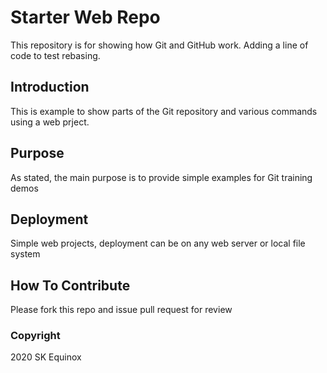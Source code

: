# Starter Web Repo

This repository is for showing how Git and GitHub work. Adding a line of code to test rebasing.

## Introduction

This is example to show parts of the Git repository and various commands using a web prject.

## Purpose

As stated, the main purpose is to provide simple examples for Git training demos

## Deployment

Simple web projects, deployment can be on any web server or local file system

## How To Contribute 

Please fork this repo and issue pull request for review

### Copyright

2020 SK Equinox